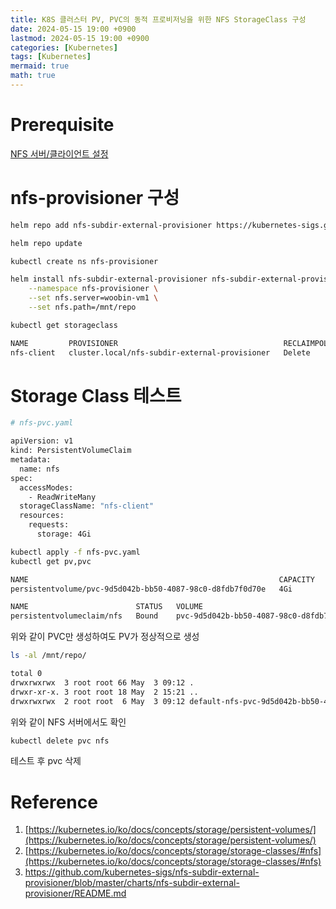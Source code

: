 ```yaml
---
title: K8S 클러스터 PV, PVC의 동적 프로비저닝을 위한 NFS StorageClass 구성
date: 2024-05-15 19:00 +0900
lastmod: 2024-05-15 19:00 +0900
categories: [Kubernetes]
tags: [Kubernetes]
mermaid: true
math: true
---
```


# Prerequisite

[NFS 서버/클라이언트 설정](/_posts/2024-05-14-post240514.md)

# nfs-provisioner 구성

```bash
helm repo add nfs-subdir-external-provisioner https://kubernetes-sigs.github.io/nfs-subdir-external-provisioner/

helm repo update
```

```bash
kubectl create ns nfs-provisioner

helm install nfs-subdir-external-provisioner nfs-subdir-external-provisioner/nfs-subdir-external-provisioner \
    --namespace nfs-provisioner \
    --set nfs.server=woobin-vm1 \
    --set nfs.path=/mnt/repo
```

```bash
kubectl get storageclass

NAME         PROVISIONER                                     RECLAIMPOLICY   VOLUMEBINDINGMODE   ALLOWVOLUMEEXPANSION   AGE
nfs-client   cluster.local/nfs-subdir-external-provisioner   Delete          Immediate           true                   42m
```

# Storage Class 테스트

```bash
# nfs-pvc.yaml

apiVersion: v1
kind: PersistentVolumeClaim
metadata:
  name: nfs
spec:
  accessModes:
    - ReadWriteMany
  storageClassName: "nfs-client"
  resources:
    requests:
      storage: 4Gi
```

```bash
kubectl apply -f nfs-pvc.yaml
kubectl get pv,pvc

NAME                                                        CAPACITY   ACCESS MODES   RECLAIM POLICY   STATUS   CLAIM         STORAGECLASS   REASON   AGE
persistentvolume/pvc-9d5d042b-bb50-4087-98c0-d8fdb7f0d70e   4Gi        RWX            Delete           Bound    default/nfs   nfs-client              62s

NAME                        STATUS   VOLUME                                     CAPACITY   ACCESS MODES   STORAGECLASS   AGE
persistentvolumeclaim/nfs   Bound    pvc-9d5d042b-bb50-4087-98c0-d8fdb7f0d70e   4Gi        RWX            nfs-client     63s
```

위와 같이 PVC만 생성하여도 PV가 정상적으로 생성

```bash
ls -al /mnt/repo/

total 0
drwxrwxrwx  3 root root 66 May  3 09:12 .
drwxr-xr-x. 3 root root 18 May  2 15:21 ..
drwxrwxrwx  2 root root  6 May  3 09:12 default-nfs-pvc-9d5d042b-bb50-4087-98c0-d8fdb7f0d70e
```

위와 같이 NFS 서버에서도 확인

```bash
kubectl delete pvc nfs
```

테스트 후 pvc 삭제

# Reference

1. [https://kubernetes.io/ko/docs/concepts/storage/persistent-volumes/](https://kubernetes.io/ko/docs/concepts/storage/persistent-volumes/)
2. [https://kubernetes.io/ko/docs/concepts/storage/storage-classes/#nfs](https://kubernetes.io/ko/docs/concepts/storage/storage-classes/#nfs)
3. https://github.com/kubernetes-sigs/nfs-subdir-external-provisioner/blob/master/charts/nfs-subdir-external-provisioner/README.md
